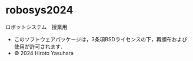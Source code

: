 # robosys2024
ロボットシステム　授業用

- このソフトウェアパッケージは，3条項BSDライセンスの下，再頒布および使用が許可されます．
- © 2024 Hiroto Yasuhara
